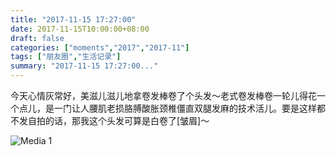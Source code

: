 ```yaml
---
title: "2017-11-15 17:27:00"
date: 2017-11-15T10:00:00+08:00
draft: false
categories: ["moments","2017","2017-11"]
tags: ["朋友圈","生活记录"]
summary: "2017-11-15 17:27:00..."
---
```


今天心情灰常好，美滋儿滋儿地拿卷发棒卷了个头发～老式卷发棒卷一轮儿得花一个点儿，是一门让人腰肌老损胳膊酸胀颈椎僵直双腿发麻的技术活儿。要是这样都不发自拍的话，那我这个头发可算是白卷了[皱眉]～

![Media 1](/Moments/photos/2017-11-15/201711151727000.jpg)

